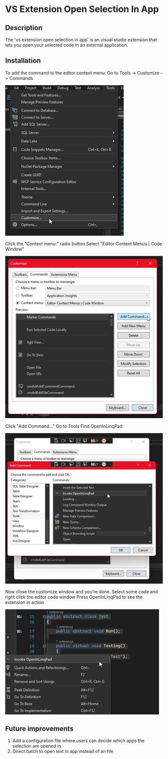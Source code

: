 # VS Extension Open Selection In App

## Description

The 'vs extension open selection in app' is an visual studio extension that lets you open your selected code in an external application.

## Installation

To add the command to the editor context menu:
Go to Tools -> Customize -> Commands

![](./docs/tools.png)

Click the "Context menu:" radio button
Select "Editor Context Menus | Code Window"

![](./docs/commands-contextmenu.png)

Click "Add Command..."
Go to Tools
Find OpenInLinqPad

![](./docs/command.png)


Now close the customize window and you're done.
Select some code and right click the editor code window
Press OpenInLinqPad to see the extension in action

![](./docs/selection.png)

## Future improvements

1. Add a configuration file where users can decide which apps the selection are opened in
2. Direct batch to open text in app instead of an file